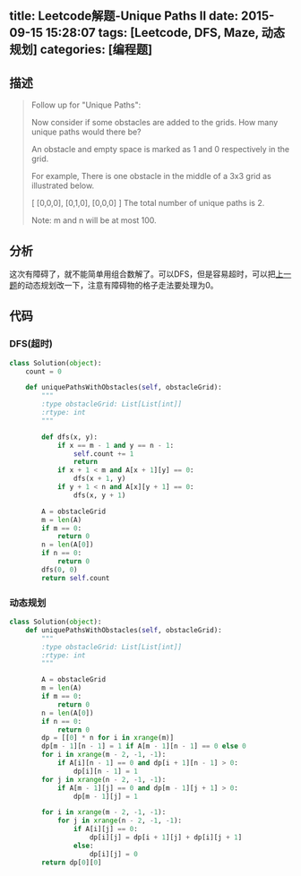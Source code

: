 title: Leetcode解题-Unique Paths II
date: 2015-09-15 15:28:07
tags: [Leetcode, DFS, Maze, 动态规划]
categories: [编程题]
---

## 描述
> Follow up for "Unique Paths":
>
> Now consider if some obstacles are added to the grids. How many unique paths would there be?
>
> An obstacle and empty space is marked as 1 and 0 respectively in the grid.
>
> For example,
> There is one obstacle in the middle of a 3x3 grid as illustrated below.
>
> [
>   [0,0,0],
>   [0,1,0],
>   [0,0,0]
> ]
> The total number of unique paths is 2.
>
> Note: m and n will be at most 100.

## 分析
这次有障碍了，就不能简单用组合数解了。可以DFS，但是容易超时，可以把[上一题][1]的动态规划改一下，注意有障碍物的格子走法要处理为0。

## 代码
### DFS(超时)
```python
class Solution(object):
    count = 0

    def uniquePathsWithObstacles(self, obstacleGrid):
        """
        :type obstacleGrid: List[List[int]]
        :rtype: int
        """

        def dfs(x, y):
            if x == m - 1 and y == n - 1:
                self.count += 1
                return
            if x + 1 < m and A[x + 1][y] == 0:
                dfs(x + 1, y)
            if y + 1 < n and A[x][y + 1] == 0:
                dfs(x, y + 1)

        A = obstacleGrid
        m = len(A)
        if m == 0:
            return 0
        n = len(A[0])
        if n == 0:
            return 0
        dfs(0, 0)
        return self.count
```

### 动态规划
```python
class Solution(object):
    def uniquePathsWithObstacles(self, obstacleGrid):
        """
        :type obstacleGrid: List[List[int]]
        :rtype: int
        """

        A = obstacleGrid
        m = len(A)
        if m == 0:
            return 0
        n = len(A[0])
        if n == 0:
            return 0
        dp = [[0] * n for i in xrange(m)]
        dp[m - 1][n - 1] = 1 if A[m - 1][n - 1] == 0 else 0
        for i in xrange(m - 2, -1, -1):
            if A[i][n - 1] == 0 and dp[i + 1][n - 1] > 0:
                dp[i][n - 1] = 1
        for j in xrange(n - 2, -1, -1):
            if A[m - 1][j] == 0 and dp[m - 1][j + 1] > 0:
                dp[m - 1][j] = 1

        for i in xrange(m - 2, -1, -1):
            for j in xrange(n - 2, -1, -1):
                if A[i][j] == 0:
                    dp[i][j] = dp[i + 1][j] + dp[i][j + 1]
                else:
                    dp[i][j] = 0
        return dp[0][0]
```

[1]: /2015/09/15/unique-paths/

